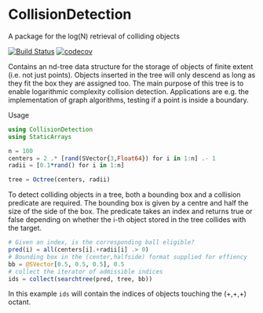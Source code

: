 # CollisionDetection

A package for the log(N) retrieval of colliding objects

[![Build Status](https://travis-ci.org/krcools/CollisionDetection.jl.svg?branch=master)](https://travis-ci.org/krcools/CollisionDetection.jl) [![codecov](https://codecov.io/gh/krcools/WiltonInts84.jl/branch/master/graph/badge.svg)](https://codecov.io/gh/krcools/WiltonInts84.jl)

Contains an nd-tree data structure for the storage of objects of finite extent (i.e. not just points). Objects
inserted in the tree will only descend as long as they fit the box they are assigned too. The main purpose of
this tree is to enable logarithmic complexity collision detection. Applications are e.g. the implementation of
graph algorithms, testing if a point is inside a boundary.

Usage

```julia
using CollisionDetection
using StaticArrays

n = 100
centers = 2 .* [rand(SVector{3,Float64}) for i in 1:n] .- 1
radii = [0.1*rand() for i in 1:n]

tree = Octree(centers, radii)
```

To detect colliding objects in a tree, both a bounding box and a collision predicate are required. The bounding box is given by a centre and half the size of the side of the box. The predicate takes an index and returns true or false depending on whether the i-th object stored in the tree collides with the target.

```julia
# Given an index, is the corresponding ball eligible?
pred(i) = all(centers[i].+radii[i] .> 0)
# Bounding box in the (center,halfside) format supplied for effiency
bb = @SVector[0.5, 0.5, 0.5], 0.5
# collect the iterator of admissible indices
ids = collect(searchtree(pred, tree, bb))
```

In this example `ids` will contain the indices of objects touching the (+,+,+) octant.
